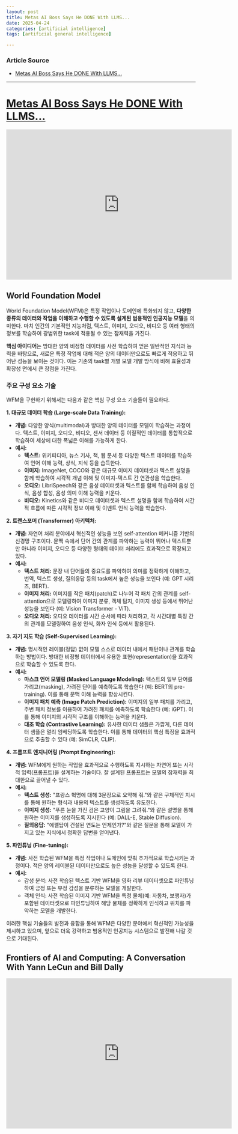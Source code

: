 ```yaml
---
layout: post
title: Metas AI Boss Says He DONE With LLMS... 
date: 2025-04-24
categories: [artificial intelligence]
tags: [artificial general intelligence]

---
```


### Article Source


* [Metas AI Boss Says He DONE With LLMS...](https://www.youtube.com/watch?v=p1QXZHV4jkM)

---


# [Metas AI Boss Says He DONE With LLMS...](https://www.youtube.com/watch?v=p1QXZHV4jkM)

<iframe width="600" height="400" src="https://www.youtube.com/embed/p1QXZHV4jkM?si=EpyDTxv_Rxu_R9C4" title="YouTube video player" frameborder="0" allow="accelerometer; autoplay; clipboard-write; encrypted-media; gyroscope; picture-in-picture; web-share" referrerpolicy="strict-origin-when-cross-origin" allowfullscreen></iframe>


## World Foundation Model

World Foundation Model(WFM)은 특정 작업이나 도메인에 특화되지 않고, **다양한 종류의 데이터와 작업을 이해하고 수행할 수 있도록 설계된 범용적인 인공지능 모델**을 의미한다. 마치 인간의 기본적인 지능처럼, 텍스트, 이미지, 오디오, 비디오 등 여러 형태의 정보를 학습하여 광범위한 task에 적용될 수 있는 잠재력을 가진다.

**핵심 아이디어**는 방대한 양의 비정형 데이터를 사전 학습하여 얻은 일반적인 지식과 능력을 바탕으로, 새로운 특정 작업에 대해 적은 양의 데이터만으로도 빠르게 적응하고 뛰어난 성능을 보이는 것이다. 이는 기존의 task별 개별 모델 개발 방식에 비해 효율성과 확장성 면에서 큰 장점을 가진다.

### 주요 구성 요소 기술

WFM을 구현하기 위해서는 다음과 같은 핵심 구성 요소 기술들이 필요하다.

**1. 대규모 데이터 학습 (Large-scale Data Training):**

* **개념:** 다양한 양식(multimodal)과 방대한 양의 데이터를 모델이 학습하는 과정이다. 텍스트, 이미지, 오디오, 비디오, 센서 데이터 등 이질적인 데이터를 통합적으로 학습하여 세상에 대한 폭넓은 이해를 가능하게 한다.
* **예시:**
    * **텍스트:** 위키피디아, 뉴스 기사, 책, 웹 문서 등 다양한 텍스트 데이터를 학습하여 언어 이해 능력, 상식, 지식 등을 습득한다.
    * **이미지:** ImageNet, COCO와 같은 대규모 이미지 데이터셋과 텍스트 설명을 함께 학습하여 시각적 개념 이해 및 이미지-텍스트 간 연관성을 학습한다.
    * **오디오:** LibriSpeech와 같은 음성 데이터셋과 텍스트를 함께 학습하여 음성 인식, 음성 합성, 음성 의미 이해 능력을 키운다.
    * **비디오:** Kinetics와 같은 비디오 데이터셋과 텍스트 설명을 함께 학습하여 시간적 흐름에 따른 시각적 정보 이해 및 이벤트 인식 능력을 학습한다.

**2. 트랜스포머 (Transformer) 아키텍처:**

* **개념:** 자연어 처리 분야에서 혁신적인 성능을 보인 self-attention 메커니즘 기반의 신경망 구조이다. 문맥 속에서 단어 간의 관계를 파악하는 능력이 뛰어나 텍스트뿐만 아니라 이미지, 오디오 등 다양한 형태의 데이터 처리에도 효과적으로 확장되고 있다.
* **예시:**
    * **텍스트 처리:** 문장 내 단어들의 중요도를 파악하여 의미를 정확하게 이해하고, 번역, 텍스트 생성, 질의응답 등의 task에서 높은 성능을 보인다 (예: GPT 시리즈, BERT).
    * **이미지 처리:** 이미지를 작은 패치(patch)로 나누어 각 패치 간의 관계를 self-attention으로 모델링하여 이미지 분류, 객체 탐지, 이미지 생성 등에서 뛰어난 성능을 보인다 (예: Vision Transformer - ViT).
    * **오디오 처리:** 오디오 데이터를 시간 순서에 따라 처리하고, 각 시간대별 특징 간의 관계를 모델링하여 음성 인식, 화자 인식 등에서 활용된다.

**3. 자기 지도 학습 (Self-Supervised Learning):**

* **개념:** 명시적인 레이블(정답) 없이 모델 스스로 데이터 내에서 패턴이나 관계를 학습하는 방법이다. 방대한 비정형 데이터에서 유용한 표현(representation)을 효과적으로 학습할 수 있도록 한다.
* **예시:**
    * **마스크 언어 모델링 (Masked Language Modeling):** 텍스트의 일부 단어를 가리고(masking), 가려진 단어를 예측하도록 학습한다 (예: BERT의 pre-training). 이를 통해 문맥 이해 능력을 향상시킨다.
    * **이미지 패치 예측 (Image Patch Prediction):** 이미지의 일부 패치를 가리고, 주변 패치 정보를 이용하여 가려진 패치를 예측하도록 학습한다 (예: iGPT). 이를 통해 이미지의 시각적 구조를 이해하는 능력을 키운다.
    * **대조 학습 (Contrastive Learning):** 유사한 데이터 샘플은 가깝게, 다른 데이터 샘플은 멀리 임베딩하도록 학습한다. 이를 통해 데이터의 핵심 특징을 효과적으로 추출할 수 있다 (예: SimCLR, CLIP).

**4. 프롬프트 엔지니어링 (Prompt Engineering):**

* **개념:** WFM에게 원하는 작업을 효과적으로 수행하도록 지시하는 자연어 또는 시각적 입력(프롬프트)을 설계하는 기술이다. 잘 설계된 프롬프트는 모델의 잠재력을 최대한으로 끌어낼 수 있다.
* **예시:**
    * **텍스트 생성:** "프랑스 혁명에 대해 3문장으로 요약해 줘."와 같은 구체적인 지시를 통해 원하는 형식과 내용의 텍스트를 생성하도록 유도한다.
    * **이미지 생성:** "푸른 눈을 가진 검은 고양이 그림을 그려줘."와 같은 설명을 통해 원하는 이미지를 생성하도록 지시한다 (예: DALL-E, Stable Diffusion).
    * **질의응답:** "에펠탑이 건설된 연도는 언제인가?"와 같은 질문을 통해 모델이 가지고 있는 지식에서 정확한 답변을 얻어낸다.

**5. 파인튜닝 (Fine-tuning):**

* **개념:** 사전 학습된 WFM을 특정 작업이나 도메인에 맞춰 추가적으로 학습시키는 과정이다. 적은 양의 레이블된 데이터만으로도 높은 성능을 달성할 수 있도록 한다.
* **예시:**
    * 감성 분석: 사전 학습된 텍스트 기반 WFM을 영화 리뷰 데이터셋으로 파인튜닝하여 긍정 또는 부정 감성을 분류하는 모델을 개발한다.
    * 객체 인식: 사전 학습된 이미지 기반 WFM을 특정 물체(예: 자동차, 보행자)가 포함된 데이터셋으로 파인튜닝하여 해당 물체를 정확하게 인식하고 위치를 파악하는 모델을 개발한다.

이러한 핵심 기술들의 발전과 융합을 통해 WFM은 다양한 분야에서 혁신적인 가능성을 제시하고 있으며, 앞으로 더욱 강력하고 범용적인 인공지능 시스템으로 발전해 나갈 것으로 기대된다.

## Frontiers of AI and Computing: A Conversation With Yann LeCun and Bill Dally

<iframe width="600" height="400" src="https://www.youtube.com/embed/eyrDM3A_YFc?si=0kg7vNM8Ewe4O-fj" title="YouTube video player" frameborder="0" allow="accelerometer; autoplay; clipboard-write; encrypted-media; gyroscope; picture-in-picture; web-share" referrerpolicy="strict-origin-when-cross-origin" allowfullscreen></iframe>